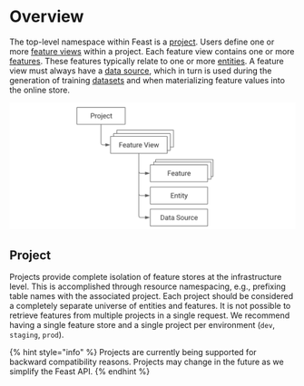 # Overview

The top-level namespace within Feast is a [project](overview.md#project). Users define one or more [feature views](feature-view.md) within a project. Each feature view contains one or more [features](feature-view.md#feature). These features typically relate to one or more [entities](entity.md). A feature view must always have a [data source](data-source.md), which in turn is used during the generation of training [datasets](feature-retrieval.md#dataset) and when materializing feature values into the online store.

![](../../.gitbook/assets/image%20%287%29.png)

## Project

Projects provide complete isolation of feature stores at the infrastructure level. This is accomplished through resource namespacing, e.g., prefixing table names with the associated project. Each project should be considered a completely separate universe of entities and features. It is not possible to retrieve features from multiple projects in a single request. We recommend having a single feature store and a single project per environment \(`dev`, `staging`, `prod`\).

{% hint style="info" %}
Projects are currently being supported for backward compatibility reasons. Projects may change in the future as we simplify the Feast API.
{% endhint %}

